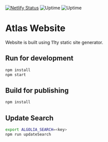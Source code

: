 [![Netlify Status](https://api.netlify.com/api/v1/badges/bc69cb13-667b-4e6e-8762-081c31169988/deploy-status)](https://app.netlify.com/sites/gallant-ptolemy-d1eb76/deploys) ![Uptime](https://img.shields.io/endpoint?url=https%3A%2F%2Fraw.githubusercontent.com%2Fatlas-bi%2Fuptime%2Fmaster%2Fapi%2Fatlas-bi%2Fuptime.json) ![Uptime](https://img.shields.io/endpoint?url=https%3A%2F%2Fraw.githubusercontent.com%2Fatlas-bi%2Fuptime%2Fmaster%2Fapi%2Fatlas-bi%2Fresponse-time.json)

# Atlas Website

Website is built using 11ty static site generator.

## Run for development

```bash
npm install
npm start
```

## Build for publishing

```bash
npm install
```

## Update Search

```bash
export ALGOLIA_SEARCH=<key>
npm run updateSearch
```
